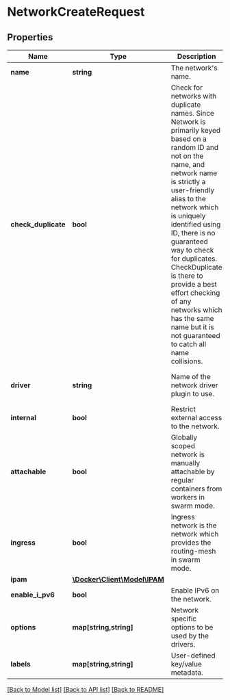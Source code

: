 # NetworkCreateRequest

## Properties
Name | Type | Description | Notes
------------ | ------------- | ------------- | -------------
**name** | **string** | The network&#x27;s name. | 
**check_duplicate** | **bool** | Check for networks with duplicate names. Since Network is primarily keyed based on a random ID and not on the name, and network name is strictly a user-friendly alias to the network which is uniquely identified using ID, there is no guaranteed way to check for duplicates. CheckDuplicate is there to provide a best effort checking of any networks which has the same name but it is not guaranteed to catch all name collisions. | [optional] 
**driver** | **string** | Name of the network driver plugin to use. | [optional] [default to 'bridge']
**internal** | **bool** | Restrict external access to the network. | [optional] 
**attachable** | **bool** | Globally scoped network is manually attachable by regular containers from workers in swarm mode. | [optional] 
**ingress** | **bool** | Ingress network is the network which provides the routing-mesh in swarm mode. | [optional] 
**ipam** | [**\Docker\Client\Model\IPAM**](IPAM.md) |  | [optional] 
**enable_i_pv6** | **bool** | Enable IPv6 on the network. | [optional] 
**options** | **map[string,string]** | Network specific options to be used by the drivers. | [optional] 
**labels** | **map[string,string]** | User-defined key/value metadata. | [optional] 

[[Back to Model list]](../../README.md#documentation-for-models) [[Back to API list]](../../README.md#documentation-for-api-endpoints) [[Back to README]](../../README.md)

